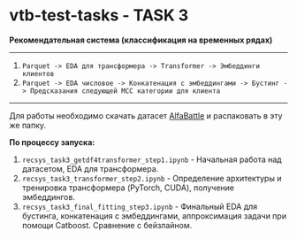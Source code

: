 # vtb-test-tasks - TASK 3
**Рекомендательная система (классификация на временных рядах)**

---

1. ```Parquet -> EDA для трансформера -> Transformer -> Эмбеддинги клиентов```
2. ```Parquet -> EDA числовое -> Конкатенация с эмбеддингами -> Бустинг -> Предсказания следующей MCC категории для клиента```

---

Для работы необходимо скачать датасет [AlfaBattle](https://www.kaggle.com/datasets/sokolovaleks/alfabattle2-sandbox) и распаковать в эту же папку.

**По процессу запуска:**

1. `recsys_task3_getdf4transformer_step1.ipynb` - Начальная работа над датасетом, EDA для трансформера.
2. `recsys_task3_transformer_step2.ipynb` - Определение архитектуры и тренировка трансформера (PyTorch, CUDA), получение эмбеддингов.
3. `recsys_task3_final_fitting_step3.ipynb` - Финальный EDA для бустинга, конкатенация с эмбеддингами, аппроксимация задачи при помощи Catboost. Сравнение с бейзлайном.